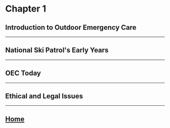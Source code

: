 # Chapter 1
## Introduction to Outdoor Emergency Care

---

## National Ski Patrol's Early Years

---

## OEC Today

---

## Ethical and Legal Issues

---

## [Home](./index.html)
